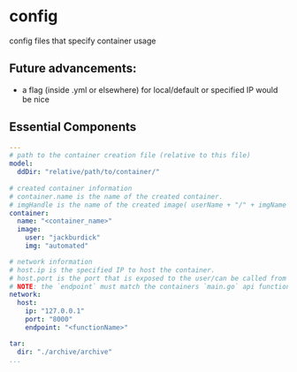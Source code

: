 # config
config files that specify container usage

## Future advancements:
- a flag (inside .yml or elsewhere) for local/default or specified IP would be nice

## Essential Components
```yml
---
# path to the container creation file (relative to this file)
model:
  ddDir: "relative/path/to/container/"
  
# created container information
# container.name is the name of the created container.
# imgHandle is the name of the created image( userName + "/" + imgName )
container:
  name: "<container_name>"
  image:
    user: "jackburdick"
    img: "automated"

# network information
# host.ip is the specified IP to host the container.
# host.port is the port that is exposed to the user/can be called from the API.
# NOTE: the `endpoint` must match the containers `main.go` api functionality
network:
  host:
    ip: "127.0.0.1"
    port: "8000"
    endpoint: "<functionName>"

tar:
  dir: "./archive/archive"
...
```